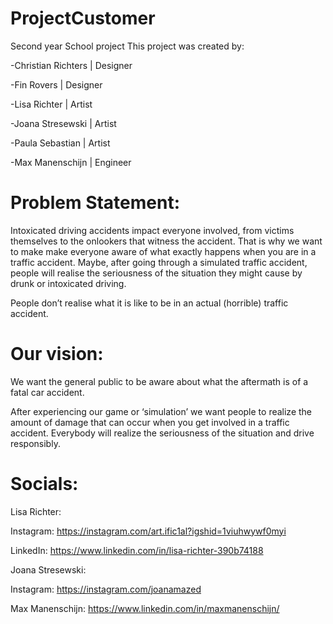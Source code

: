 # ProjectCustomer
Second year School project
This project was created by:

-Christian Richters | Designer

-Fin Rovers | Designer

-Lisa Richter | Artist

-Joana Stresewski | Artist

-Paula Sebastian | Artist

-Max Manenschijn | Engineer

# Problem Statement:
Intoxicated driving accidents impact everyone involved, from victims themselves to the onlookers that witness the accident.
That is why we want to make make everyone aware of what exactly happens when you are in a traffic accident. Maybe, after going through a simulated traffic accident, people will realise the seriousness of the situation they might cause by drunk or intoxicated driving.

People don’t realise what it is like to be in an actual (horrible) traffic accident.

# Our vision:

We want the general public to be aware about what the aftermath is of a fatal car accident.

After experiencing our game or ‘simulation’ we want people to realize the amount of damage that can occur when you get involved in a traffic accident. Everybody will realize the seriousness of the situation and drive responsibly.

# Socials:
Lisa Richter: 

Instagram: https://instagram.com/art.ific1al?igshid=1viuhwywf0myi

LinkedIn: https://www.linkedin.com/in/lisa-richter-390b74188

Joana Stresewski:

Instagram: https://instagram.com/joanamazed

Max Manenschijn:
https://www.linkedin.com/in/maxmanenschijn/
